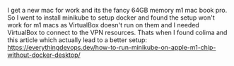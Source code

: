 I get a new mac for work and its the fancy 64GB memory m1 mac book pro.  So I went to install minikube to setup
docker and found the setup won't work for m1 macs as VirtualBox doesn't run on them and I needed VirtualBox
to connect to the VPN resources.  Thats when I found colima and this article which actually lead to a better
setup: https://everythingdevops.dev/how-to-run-minikube-on-apple-m1-chip-without-docker-desktop/
